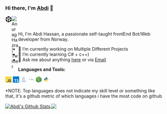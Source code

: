 ### Hi there, I'm [Abdi](https://www.justbeingabdi.cf) 👋

<a href="https://codesandbox.io/u/JustBeingABDI">
  <img align="left" alt="Abdi Hassan | CodeSandbox" width="20px" src="https://raw.githubusercontent.com/anuraghazra/anuraghazra/master/assets/codesandbox.svg" />
</a>
<a href="https://twitter.com/JustBeingAbdi">
  <img align="left" alt="Anurag Hazra | Twitter" width="21px" src="https://raw.githubusercontent.com/anuraghazra/anuraghazra/master/assets/twitter.svg" />
</a>


<br />
<br />

Hi, I'm Abdi Hassan, a passionate self-taught frontEnd Bot/Web developer from Norway.

- 🔭 I’m currently working on Multiple Different Projects
- 🌱 I’m currently learning C# + c++)
- 💬 Ask me about anything [here](https://github.com/justbeingabdi/justabdi/issues) or via <a href="mailto:contact@justbeingabdi.cf">Email</a>

**Languages and Tools:**  

<code><img height="20" src="https://raw.githubusercontent.com/github/explore/80688e429a7d4ef2fca1e82350fe8e3517d3494d/topics/javascript/javascript.png"></code>
<code><img height="20" src="https://raw.githubusercontent.com/github/explore/80688e429a7d4ef2fca1e82350fe8e3517d3494d/topics/typescript/typescript.png"></code>
<code><img height="20" src="https://raw.githubusercontent.com/github/explore/80688e429a7d4ef2fca1e82350fe8e3517d3494d/topics/c/c.png"></code>
<code><img height="20" src="https://raw.githubusercontent.com/github/explore/80688e429a7d4ef2fca1e82350fe8e3517d3494d/topics/java/java.png"></code>
<code><img height="20" src="https://raw.githubusercontent.com/github/explore/80688e429a7d4ef2fca1e82350fe8e3517d3494d/topics/nodejs/nodejs.png"></code>
<code><img height="20" src="https://raw.githubusercontent.com/github/explore/80688e429a7d4ef2fca1e82350fe8e3517d3494d/topics/python/python.png"></code>


<!--- 
  if you have forked this to use on your profile, 
  Change the `github-readme-stats.anuraghazra1.vercel.app` to `github-readme-stats.vercel.app` 
--->

<!-- Change the `github-readme-stats.anuraghazra1.vercel.app` to `github-readme-stats.vercel.app`  -->

*NOTE: Top languages does not indicate my skill level or something like that, it's a github metric of which languages i have the most code on github


<a href="https://github.com/anuraghazra/github-readme-stats">
  <img align="center" src="https://github-readme-stats.vercel.app/api?username=justbeingabdi&show_icons=true&include_all_commits=true&theme=material-palenight" alt="Abdi's Github Stats" />
  <a href="https://github.com/anuraghazra/github-readme-stats">
  
  <img align="center" src="https://camo.githubusercontent.com/62f8d68a381acc0e700d0c8a130779742f94c45d2ba7ae8085644406fcbb63e1/68747470733a2f2f6769746875622d726561646d652d73746174732e76657263656c2e6170702f6170692f746f702d6c616e67732f3f757365726e616d653d6a75737461626469266c61796f75743d636f6d70616374267468656d653d6d6174657269616c2d70616c656e69676874" data-canonical-src="https://github-readme-stats.vercel.app/api/top-langs/?username=justbeingabdi&amp;layout=compact&amp;theme=material-palenight" style="max-width:100%;">
